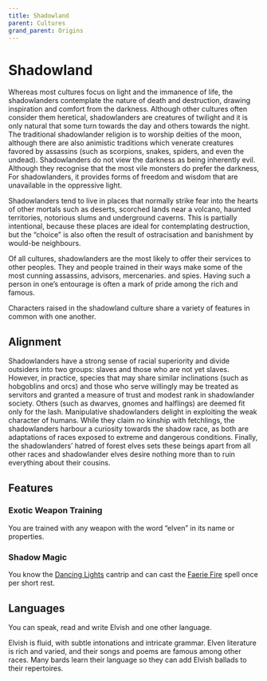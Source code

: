 ```yaml
---
title: Shadowland
parent: Cultures
grand_parent: Origins
---
```


# Shadowland
Whereas most cultures focus on light and the immanence of life, the shadowlanders contemplate the nature of death and destruction, drawing inspiration and comfort from the darkness. Although other cultures often consider them heretical, shadowlanders are creatures of twilight and it is only natural that some turn towards the day and others towards the night. The traditional shadowlander religion is to worship deities of the moon, although there are also animistic traditions which venerate creatures favored by assassins (such as scorpions, snakes, spiders, and even the undead). Shadowlanders do not view the darkness as being inherently evil. Although they recognise that the most vile monsters do prefer the darkness, For shadowlanders, it provides forms of freedom and wisdom that are unavailable in the oppressive light.

Shadowlanders tend to live in places that normally strike fear into the hearts of other mortals such as deserts, scorched lands near a volcano, haunted territories, notorious slums and underground caverns. This is partially intentional, because these places are ideal for contemplating destruction, but the “choice” is also often the result of ostracisation and banishment by would-be neighbours.

Of all cultures, shadowlanders are the most likely to offer their services to other peoples. They and people trained in their ways make some of the most cunning assassins, advisors, mercenaries. and spies. Having such a person in one’s entourage is often a mark of pride among the rich and famous.

Characters raised in the shadowland culture share a variety of features in common with one another.

## Alignment
Shadowlanders have a strong sense of racial superiority and divide outsiders into two groups: slaves and those who are not yet slaves. However, in practice, species that may share similar inclinations (such as hobgoblins and orcs) and those who serve willingly may be treated as servitors and granted a measure of trust and modest rank in shadowlander society. Others (such as dwarves, gnomes and halflings) are deemed fit only for the lash. Manipulative shadowlanders delight in exploiting the weak character of humans. While they claim no kinship with fetchlings, the shadowlanders harbour a curiosity towards the shadow race, as both are adaptations of races exposed to extreme and dangerous conditions. Finally, the shadowlanders’ hatred of forest elves sets these beings apart from all other races and shadowlander elves desire nothing more than to ruin everything about their cousins.

## Features

### Exotic Weapon Training
You are trained with any weapon with the word “elven” in its name or properties.

### Shadow Magic
You know the [Dancing Lights](https://stormchaserroleplaying.com/stormchaserRPG/Spells/Cantrips/Evocation/#dancing-lights) cantrip and can cast the [Faerie Fire](https://stormchaserroleplaying.com/stormchaserRPG/Spells/1/Evocation/#faerie-fire) spell once per short rest.

## Languages
You can speak, read and write Elvish and one other language.

Elvish is fluid, with subtle intonations and intricate grammar. Elven literature is rich and varied, and their songs and poems are famous among other races. Many bards learn their language so they can add Elvish ballads to their repertoires.
